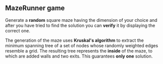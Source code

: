 <h2>MazeRunner game</h2>

<p>Generate a <b>random</b> square maze having the dimension of your choice and after you have tried to find the solution you can <b>verify</b> it by displaying the correct one.</p>

<p>The generation of the maze uses <b>Kruskal's algorithm</b> to extract the minimum spanning tree of a set of nodes whose randomly weighted edges resemble a grid. The resulting tree represents the <b>inside</b> of the maze, to which are added walls and two exits. This guarantees <b>only one</b> solution.</p>
